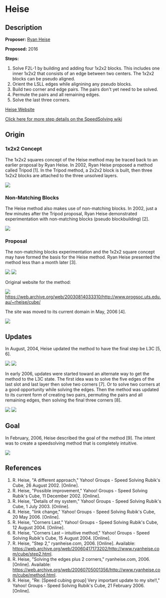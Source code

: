 # Heise

## Description

**Proposer:** [Ryan Heise](CubingContributors/MethodDevelopers.md#heise-ryan)

**Proposed:** 2016

**Steps:**

1. Solve F2L-1 by building and adding four 1x2x2 blocks. This includes one inner 1x2x2 that consists of an edge between two centers. The 1x2x2 blocks can be pseudo aligned.
2. Orient the LSLL edges while alignining any pseudo blocks.
3. Build two corner and edge pairs. The pairs don't yet need to be solved.
4. Permute the pairs and all remaining edges.
5. Solve the last three corners.

[Heise Website](https://www.ryanheise.com/cube/heise_method.html)

[Click here for more step details on the SpeedSolving wiki](https://www.speedsolving.com/wiki/index.php/Heise_method)

## Origin

### 1x2x2 Concept

The 1x2x2 squares concept of the Heise method may be traced back to an earlier proposal by Ryan Heise. In 2002, Ryan Heise proposed a method called Tripod [1]. In the Tripod method, a 2x2x2 block is built, then three 1x2x2 blocks are attached to the three unsolved layers.

![](img/Heise/Tripod.png)

### Non-Matching Blocks

The Heise method also makes use of non-matching blocks. In 2002, just a few minutes after the Tripod proposal, Ryan Heise demonstrated experimentation with non-matching blocks (pseudo blockbuilding) [2].

![](img/Heise/NMB.png)

### Proposal

The non-matching blocks experimentation and the 1x2x2 square concept may have formed the basis for the Heise method. Ryan Heise presented the method less than a month later [3].

![](img/Heise/Proposal1.png)
![](img/Heise/Proposal2.png)

Original website for the method:

![](img/Heise/OriginalSite.png)
https://web.archive.org/web/20030814033310/http://www.progsoc.uts.edu.au/~rheise/cube/

The site was moved to its current domain in May, 2006 [4].

![](img/Heise/NewDomain.png)

## Updates

In August, 2004, Heise updated the method to have the final step be L3C [5, 6].

![](img/Heise/FirstUpdate.png)
![](img/Heise/FirstUpdate2.png)

In early 2006, updates were started toward an alternate way to get the method to the L3C state. The first idea was to solve the five edges of the last slot and last layer then solve two corners [7]. Or to solve two corners at a good opportunity while solving the edges. Then the method was updated to its current form of creating two pairs, permuting the pairs and all remaining edges, then solving the final three corners [8].

![](img/Heise/Update2.png)
![](img/Heise/Update3.png)

## Goal

In February, 2006, Heise described the goal of the method [9]. The intent was to create a speedsolving method that is completely intuitive.

![](img/Heise/Goal.png)

## References

1.	R. Heise, "A different approach," Yahoo! Groups - Speed Solving Rubik's Cube, 26 August 2002. [Online].
2.	R. Heise, "Possible improvement," Yahoo! Groups - Speed Solving Rubik's Cube, 11 December 2002. [Online].
3.	R. Heise, "Details of my system," Yahoo! Groups - Speed Solving Rubik's Cube, 1 July 2003. [Online].
4.	R. Heise, "link change," Yahoo! Groups - Speed Solving Rubik's Cube, 20 May 2006. [Online].
5.	R. Heise, "Corners Last," Yahoo! Groups - Speed Solving Rubik's Cube, 12 August 2004. [Online].
6.	R. Heise, "Corners Last – intuitive method," Yahoo! Groups - Speed Solving Rubik's Cube, 15 August 2004. [Online].
7.	R. Heise, "Step 2," ryanheise.com, 2006. [Online]. Available: https://web.archive.org/web/20060417173202/http://www.ryanheise.com/cube/step2.html.
8.	R. Heise, "Solving the edges plus 2 corners," ryanheise.com, 2006. [Online]. Available: https://web.archive.org/web/20060705001356/http://www.ryanheise.com/cube/method.html.
9.	R. Heise, "Re: [Speed cubing group] Very important update to my site!!," Yahoo! Groups - Speed Solving Rubik's Cube, 21 February 2006. [Online].
